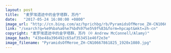 ```yaml
---
layout: post
title:  "麦罗埃遗迹中的金字塔群，苏丹"
date:   "2017-05-24 16:00:00 +0800"
image_url: "http://cn.bing.com/az/hprichbg/rb/PyramidsOfMeroe_ZH-CN10667861825_1920x1080.jpg"
link: "/search?q=%e9%ba%a6%e7%bd%97%e5%9f%83&form=hpcapt&mkt=zh-cn"
copyright: "麦罗埃遗迹中的金字塔群，苏丹 (© Andrew McConnell/Alamy)"
image_hash: "43be48a396492c65af353451e46f2e3e"
image_filename: "PyramidsOfMeroe_ZH-CN10667861825_1920x1080.jpg"
---
```

